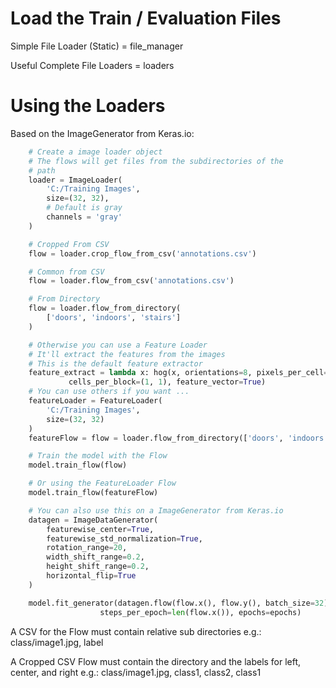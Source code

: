 # Load the Train / Evaluation Files

Simple File Loader (Static) = file_manager

Useful Complete File Loaders = loaders

# Using the Loaders

Based on the ImageGenerator from Keras.io:

```python
    # Create a image loader object
    # The flows will get files from the subdirectories of the
    # path
    loader = ImageLoader(
        'C:/Training Images',
        size=(32, 32),
        # Default is gray
        channels = 'gray'
    )

    # Cropped From CSV
    flow = loader.crop_flow_from_csv('annotations.csv')

    # Common from CSV
    flow = loader.flow_from_csv('annotations.csv')

    # From Directory
    flow = loader.flow_from_directory(
        ['doors', 'indoors', 'stairs']
    )

    # Otherwise you can use a Feature Loader
    # It'll extract the features from the images
    # This is the default feature extractor
    feature_extract = lambda x: hog(x, orientations=8, pixels_per_cell=(16, 16),
             cells_per_block=(1, 1), feature_vector=True)
    # You can use others if you want ...
    featureLoader = FeatureLoader(
        'C:/Training Images',
        size=(32, 32)
    )
    featureFlow = flow = loader.flow_from_directory(['doors', 'indoors', 'stairs'])

    # Train the model with the Flow
    model.train_flow(flow)

    # Or using the FeatureLoader Flow
    model.train_flow(featureFlow)

    # You can also use this on a ImageGenerator from Keras.io
    datagen = ImageDataGenerator(
        featurewise_center=True,
        featurewise_std_normalization=True,
        rotation_range=20,
        width_shift_range=0.2,
        height_shift_range=0.2,
        horizontal_flip=True
    )

    model.fit_generator(datagen.flow(flow.x(), flow.y(), batch_size=32),
                    steps_per_epoch=len(flow.x()), epochs=epochs)

```

A CSV for the Flow must contain relative sub directories e.g.:
class/image1.jpg, label

A Cropped CSV Flow must contain the directory and the labels for left, center, and right e.g.:
class/image1.jpg, class1, class2, class1